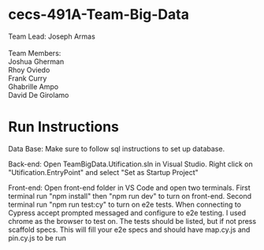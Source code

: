 # cecs-491A-Team-Big-Data
Team Lead: Joseph Armas\
<br />
Team Members:\
Joshua Gherman <br /> 
Rhoy Oviedo <br />
Frank Curry <br />
Ghabrille Ampo <br />
David De Girolamo <br />
# Run Instructions
Data Base: 	Make sure to follow sql instructions to set up database.

Back-end: 	Open TeamBigData.Utification.sln in Visual Studio.
		Right click on "Utification.EntryPoint" and select "Set as Startup Project"

Front-end:	Open front-end folder in VS Code and open two terminals.
		First terminal run "npm install" then "npm run dev" to turn on front-end.
		Second terminal run "npm run test:cy" to turn on e2e tests.
		When connecting to Cypress accept prompted messaged and configure to e2e testing.
		I used chrome as the browser to test on.
		The tests should be listed, but if not press scaffold specs.
		This will fill your e2e specs and should have map.cy.js and pin.cy.js to be run 